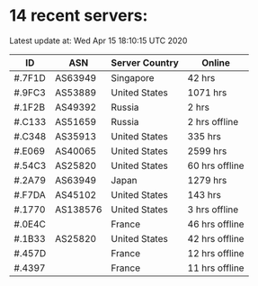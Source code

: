 # 14 recent servers:

Latest update at: Wed Apr 15 18:10:15 UTC 2020

| ID | ASN | Server Country | Online |
| -- | --- | -------------- | ------ |
| #.7F1D | AS63949 | Singapore | 42 hrs |
| #.9FC3 | AS53889 | United States | 1071 hrs |
| #.1F2B | AS49392 | Russia | 2 hrs |
| #.C133 | AS51659 | Russia | 2 hrs offline |
| #.C348 | AS35913 | United States | 335 hrs |
| #.E069 | AS40065 | United States | 2599 hrs |
| #.54C3 | AS25820 | United States | 60 hrs offline |
| #.2A79 | AS63949 | Japan | 1279 hrs |
| #.F7DA | AS45102 | United States | 143 hrs |
| #.1770 | AS138576 | United States | 3 hrs offline |
| #.0E4C |  | France | 46 hrs offline |
| #.1B33 | AS25820 | United States | 42 hrs offline |
| #.457D |  | France | 12 hrs offline |
| #.4397 |  | France | 11 hrs offline |

